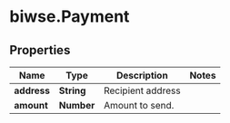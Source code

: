 # biwse.Payment

## Properties

Name | Type | Description | Notes
------------ | ------------- | ------------- | -------------
**address** | **String** | Recipient address | 
**amount** | **Number** | Amount to send. | 


